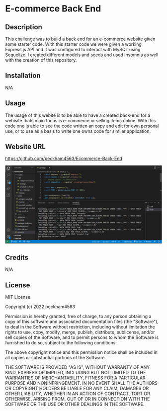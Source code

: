 # E-commerce Back End

## Description
This challenge was to build a back end for an e-commerce website given some starter code. With this starter code we were given a working Express.js API and it was configured to interact with MySQL using Sequelize. I created different models and seeds and used Insomnia as well with the creation of this repository. 

## Installation
N/A

## Usage

The usage of this webite is to be able to have a created back-end for a webisite thats main focus is e-commerce or selling items online. With this code one is able to see the code written an copy and edit for own personal use, or to use as a basis to write one owns code for similar application.

## Website URL

https://github.com/peckham4563/Ecommerce-Back-End

![Screenshot](/Other/Ecommerce-Back-End-Screenshot.png "Webpage Screenshot")

## Credits

N/A

## License

MIT License

Copyright (c) 2022 peckham4563

Permission is hereby granted, free of charge, to any person obtaining a copy
of this software and associated documentation files (the "Software"), to deal
in the Software without restriction, including without limitation the rights
to use, copy, modify, merge, publish, distribute, sublicense, and/or sell
copies of the Software, and to permit persons to whom the Software is
furnished to do so, subject to the following conditions:

The above copyright notice and this permission notice shall be included in all
copies or substantial portions of the Software.

THE SOFTWARE IS PROVIDED "AS IS", WITHOUT WARRANTY OF ANY KIND, EXPRESS OR
IMPLIED, INCLUDING BUT NOT LIMITED TO THE WARRANTIES OF MERCHANTABILITY,
FITNESS FOR A PARTICULAR PURPOSE AND NONINFRINGEMENT. IN NO EVENT SHALL THE
AUTHORS OR COPYRIGHT HOLDERS BE LIABLE FOR ANY CLAIM, DAMAGES OR OTHER
LIABILITY, WHETHER IN AN ACTION OF CONTRACT, TORT OR OTHERWISE, ARISING FROM,
OUT OF OR IN CONNECTION WITH THE SOFTWARE OR THE USE OR OTHER DEALINGS IN THE
SOFTWARE.
